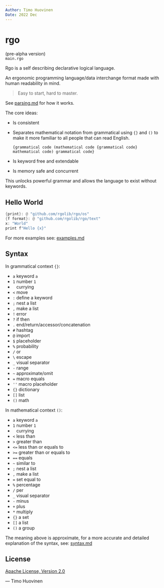 ```yaml
---
Author: Timo Huovinen
Date: 2022 Dec
---
```


# rgo
(pre-alpha version)  
`main.rgo`

Rgo is a self describing declarative logical language.  

An ergonomic programming language/data interchange format made with human readability in mind.

>Easy to start, hard to master.

See [parsing.md](parsing.md) for how it works.

The core ideas:
* Is consistent
* Separates mathematical notation from grammatical using `{}` and `()` to make it more familiar to all people that can read English.

    ```
    {grammatical code (mathematical code {grammatical code} mathematical code) grammatical code}
    ```
* Is keyword free and extendable
* Is memory safe and concurrent

This unlocks powerful grammar and allows the language to exist without keywords.

## Hello World

```rust
{print}: @ "github.com/rgolib/rgo/os"
{f format}: @ "github.com/rgolib/rgo/text"
x: "World"
print f"Hello {x}"
```

For more examples see: [examples.md](examples.md)

## Syntax

In grammatical context `{}`:
* `a` keyword `a` 
* `1` number `1`
* ` ` currying
* `<` move
* `:` define a keyword
* `;` nest a list
* `,` make a list
* `!` error
* `?` if then
* `.` end/return/accessor/concatenation
* `#` hashtag
* `@` import
* `$` placeholder
* `%` probability
* `/` or
* `\` escape
* `_` visual separator
* `-` range
* `~` approximate/omit
* `=` macro equals
* `''` macro placeholder
* `{}` dictionary
* `[]` list
* `()` math

In mathematical context `()`:
* `a` keyword `a`
* `1` number `1`
* ` ` currying
* `<` less than
* `>` greater than
* `<=` less than or equals to
* `>=` greater than or equals to
* `==` equals
* `~` similar to
* `;` nest a list
* `,` make a list
* `=` set equal to
* `%` percentage
* `/` per
* `_` visual separator
* `-` minus
* `+` plus
* `*` multiply
* `{}` a set
* `[]` a list
* `()` a group

The meaning above is approximate, for a more accurate and detailed explanation of the syntax, see: [syntax.md](syntax.md)

## License

[Apache License, Version 2.0](https://www.apache.org/licenses/LICENSE-2.0)


— Timo Huovinen


